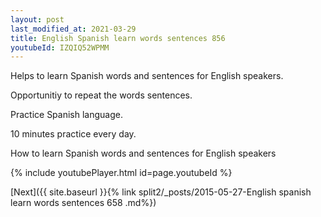 ```yaml
---
layout: post
last_modified_at: 2021-03-29
title: English Spanish learn words sentences 856 
youtubeId: IZQIQ52WPMM
---
```

 
 
Helps to learn Spanish words and sentences for English speakers.

Opportunitiy to repeat the words sentences. 

Practice Spanish language. 
 
10 minutes practice every day. 
 
How to learn Spanish words and sentences for English speakers 
 
{% include youtubePlayer.html id=page.youtubeId %}
 
 
[Next]({{ site.baseurl }}{% link  split2/_posts/2015-05-27-English spanish learn words sentences 658 .md%})
 
